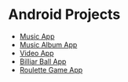 # Android Projects

- [Music App]
- [Music Album App]
- [Video App]
- [Billiar Ball App]
- [Roulette Game App]

[Music App]: AudioApp
[Music Album App]: MusicAlbumApp
[Video App]: VideoApp
[Billiar Ball App]: BilliardBall
[Roulette Game App]: RouletteGame

